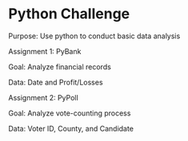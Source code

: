 # Python Challenge
Purpose: Use python to conduct basic data analysis 

Assignment 1: PyBank

Goal: Analyze financial records

Data: Date and Profit/Losses

Assignment 2: PyPoll

Goal: Analyze vote-counting process

Data: Voter ID, County, and Candidate
